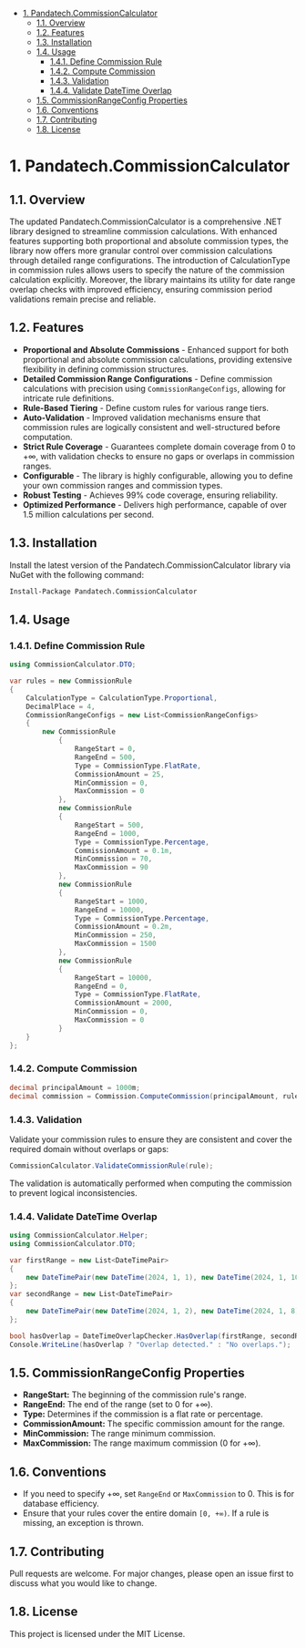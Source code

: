 - [1. Pandatech.CommissionCalculator](#1-pandatechcommissioncalculator)
  - [1.1. Overview](#11-overview)
  - [1.2. Features](#12-features)
  - [1.3. Installation](#13-installation)
  - [1.4. Usage](#14-usage)
    - [1.4.1. Define Commission Rule](#141-define-commission-rule)
    - [1.4.2. Compute Commission](#142-compute-commission)
    - [1.4.3. Validation](#143-validation)
    - [1.4.4. Validate DateTime Overlap](#144-validate-datetime-overlap)
  - [1.5. CommissionRangeConfig Properties](#15-commissionrangeconfig-properties)
  - [1.6. Conventions](#16-conventions)
  - [1.7. Contributing](#17-contributing)
  - [1.8. License](#18-license)

# 1. Pandatech.CommissionCalculator

## 1.1. Overview

The updated Pandatech.CommissionCalculator is a comprehensive .NET library designed to streamline commission calculations. With enhanced features supporting both proportional and absolute commission types, the library now offers more granular control over commission calculations through detailed range configurations. The introduction of CalculationType in commission rules allows users to specify the nature of the commission calculation explicitly. Moreover, the library maintains its utility for date range overlap checks with improved efficiency, ensuring commission period validations remain precise and reliable.

## 1.2. Features

- **Proportional and Absolute Commissions** - Enhanced support for both proportional and absolute commission calculations, providing extensive flexibility in defining commission structures.
- **Detailed Commission Range Configurations** - Define commission calculations with precision using `CommissionRangeConfigs`, allowing for intricate rule definitions.
- **Rule-Based Tiering** - Define custom rules for various range tiers.
- **Auto-Validation** - Improved validation mechanisms ensure that commission rules are logically consistent and well-structured before computation.
- **Strict Rule Coverage** - Guarantees complete domain coverage from 0 to +∞, with validation checks to ensure no gaps or overlaps in commission ranges.
- **Configurable** - The library is highly configurable, allowing you to define your own commission ranges and commission types.
- **Robust Testing** - Achieves 99% code coverage, ensuring reliability.
- **Optimized Performance** - Delivers high performance, capable of over 1.5 million calculations per second.

## 1.3. Installation

Install the latest version of the Pandatech.CommissionCalculator library via NuGet with the following command:

```bash
Install-Package Pandatech.CommissionCalculator
```

## 1.4. Usage

### 1.4.1. Define Commission Rule

```csharp
using CommissionCalculator.DTO;

var rules = new CommissionRule
{
    CalculationType = CalculationType.Proportional,
    DecimalPlace = 4,
    CommissionRangeConfigs = new List<CommissionRangeConfigs>
    {
        new CommissionRule
            {
                RangeStart = 0,
                RangeEnd = 500,
                Type = CommissionType.FlatRate,
                CommissionAmount = 25,
                MinCommission = 0,
                MaxCommission = 0
            },
            new CommissionRule
            {
                RangeStart = 500,
                RangeEnd = 1000,
                Type = CommissionType.Percentage,
                CommissionAmount = 0.1m,
                MinCommission = 70,
                MaxCommission = 90
            },
            new CommissionRule
            {
                RangeStart = 1000,
                RangeEnd = 10000,
                Type = CommissionType.Percentage,
                CommissionAmount = 0.2m,
                MinCommission = 250,
                MaxCommission = 1500
            },
            new CommissionRule
            {
                RangeStart = 10000,
                RangeEnd = 0,
                Type = CommissionType.FlatRate,
                CommissionAmount = 2000,
                MinCommission = 0,
                MaxCommission = 0
            }
    }
};
```

### 1.4.2. Compute Commission

```csharp
decimal principalAmount = 1000m;
decimal commission = Commission.ComputeCommission(principalAmount, rule);
```

### 1.4.3. Validation

Validate your commission rules to ensure they are consistent and cover the required domain without overlaps or gaps:

```csharp
CommissionCalculator.ValidateCommissionRule(rule);
```

The validation is automatically performed when computing the commission to prevent logical inconsistencies.

### 1.4.4. Validate DateTime Overlap

```csharp
using CommissionCalculator.Helper;
using CommissionCalculator.DTO;

var firstRange = new List<DateTimePair>
{
    new DateTimePair(new DateTime(2024, 1, 1), new DateTime(2024, 1, 10))
};
var secondRange = new List<DateTimePair>
{
    new DateTimePair(new DateTime(2024, 1, 2), new DateTime(2024, 1, 8))
};

bool hasOverlap = DateTimeOverlapChecker.HasOverlap(firstRange, secondRange);
Console.WriteLine(hasOverlap ? "Overlap detected." : "No overlaps.");
```

## 1.5. CommissionRangeConfig Properties

- **RangeStart:** The beginning of the commission rule's range.
- **RangeEnd:** The end of the range (set to 0 for +∞).
- **Type:** Determines if the commission is a flat rate or percentage.
- **CommissionAmount:** The specific commission amount for the range.
- **MinCommission:** The range minimum commission.
- **MaxCommission:** The range maximum commission (0 for +∞).

## 1.6. Conventions

- If you need to specify +∞, set `RangeEnd` or `MaxCommission` to 0. This is for database efficiency.
- Ensure that your rules cover the entire domain `[0, +∞)`. If a rule is missing, an exception is thrown.

## 1.7. Contributing

Pull requests are welcome. For major changes, please open an issue first to discuss what you would like to change.

## 1.8. License

This project is licensed under the MIT License.
